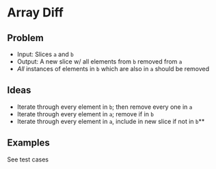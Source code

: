 # Array Diff

## Problem

- Input: Slices `a` and `b`
- Output: A new slice w/ all elements from `b` removed from `a`
- *All* instances of elements in `b` which are also in `a` should be removed

## Ideas

- Iterate through every element in `b`; then remove every one in `a`
- Iterate through every element in `a`; remove if in `b`
- Iterate through every element in `a`, include in new slice if not in `b`**

## Examples

See test cases